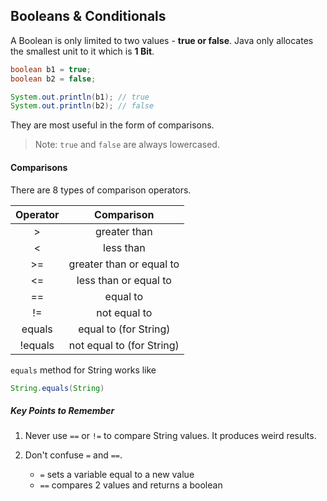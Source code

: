 ## Booleans & Conditionals

A Boolean is only limited to two values - **true or false**. Java only allocates the smallest unit to it which is **1 Bit**.

```java
boolean b1 = true;
boolean b2 = false;

System.out.println(b1); // true
System.out.println(b2); // false
```

They are most useful in the form of comparisons.

> Note: `true` and `false` are always lowercased.

#### Comparisons

There are 8 types of comparison operators.

| Operator |        Comparison         |
| :------: | :-----------------------: |
|    >     |       greater than        |
|    <     |         less than         |
|    >=    | greater than or equal to  |
|    <=    |   less than or equal to   |
|    ==    |         equal to          |
|    !=    |       not equal to        |
|  equals  |   equal to (for String)   |
| !equals  | not equal to (for String) |

`equals` method for String works like

```java
String.equals(String)
```

##### Key Points to Remember

1. Never use `==` or `!=` to compare String values. It produces weird results.
2. Don't confuse `=` and `==`.

   - `=` sets a variable equal to a new value
   - `==` compares 2 values and returns a boolean
